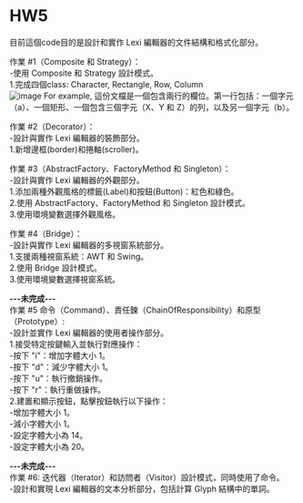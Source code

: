 # HW5

目前這個code目的是設計和實作 Lexi 編輯器的文件結構和格式化部分。

作業 #1（Composite 和 Strategy）：<br>
-使用 Composite 和 Strategy 設計模式。<br>
1.完成四個class: Character, Rectangle, Row, Column<br>
![image](https://github.com/Allyson-Wu/HW5/assets/142470368/ca6c5f5a-50b5-481f-ae21-df065a54bc54)
For example, 這份文檔是一個包含兩行的欄位。第一行包括：一個字元（a）、一個矩形、一個包含三個字元（X、Y 和 Z）的列，以及另一個字元（b）。

作業 #2（Decorator）：<br>
-設計與實作 Lexi 編輯器的裝飾部分。<br>
1.新增邊框(border)和捲軸(scroller)。<br>

作業 #3（AbstractFactory、FactoryMethod 和 Singleton）：<br>
-設計與實作 Lexi 編輯器的外觀部分。<br>
1.添加兩種外觀風格的標籤(Label)和按鈕(Button)：紅色和綠色。<br>
2.使用 AbstractFactory、FactoryMethod 和 Singleton 設計模式。<br>
3.使用環境變數選擇外觀風格。<br>

作業 #4（Bridge）：<br>
-設計與實作 Lexi 編輯器的多視窗系統部分。<br>
1.支援兩種視窗系統：AWT 和 Swing。<br>
2.使用 Bridge 設計模式。<br>
3.使用環境變數選擇視窗系統。<br>

**---未完成---**<br>
作業 #5 命令（Command）、責任鍊（ChainOfResponsibility）和原型（Prototype）:<br>
-設計並實作 Lexi 編輯器的使用者操作部分。<br>
1.接受特定按鍵輸入並執行對應操作：<br>
-按下 "i"：增加字體大小 1。<br>
-按下 "d"：減少字體大小 1。<br>
-按下 "u"：執行撤銷操作。<br>
-按下 "r"：執行重做操作。<br>
2.建置和顯示按鈕，點擊按鈕執行以下操作：<br>
-增加字體大小 1。<br>
-減小字體大小 1。<br>
-設定字體大小為 14。<br>
-設定字體大小為 20。<br>

**---未完成---**<br>
作業 #6: 迭代器（Iterator）和訪問者（Visitor）設計模式，同時使用了命令。<br>
-設計和實現 Lexi 編輯器的文本分析部分，包括計算 Glyph 結構中的單詞。<br>
